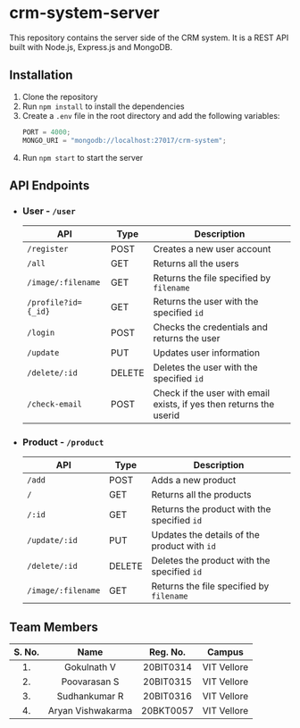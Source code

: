 # crm-system-server

This repository contains the server side of the CRM system. It is a REST API built with Node.js, Express.js and MongoDB.

## Installation

1. Clone the repository
2. Run `npm install` to install the dependencies
3. Create a `.env` file in the root directory and add the following variables:
   ```js
   PORT = 4000;
   MONGO_URI = "mongodb://localhost:27017/crm-system";
   ```
4. Run `npm start` to start the server

## API Endpoints

- ### User - `/user`

  | API                 | Type   | Description                                 |
  | ------------------- | ------ | ------------------------------------------- |
  | `/register`         | POST   | Creates a new user account                  |
  | `/all`              | GET    | Returns all the users                       |
  | `/image/:filename`  | GET    | Returns the file specified by `filename`    |
  | `/profile?id={_id}` | GET    | Returns the user with the specified `id`    |
  | `/login`            | POST   | Checks the credentials and returns the user |
  | `/update`           | PUT    | Updates user information                    |
  | `/delete/:id`       | DELETE | Deletes the user with the specified `id`    |
  | `/check-email`      | POST   | Check if the user with email exists, if yes then returns the userid |

- ### Product - `/product`
  | API                | Type   | Description                                  |
  | ------------------ | ------ | -------------------------------------------- |
  | `/add`             | POST   | Adds a new product                           |
  | `/`                | GET    | Returns all the products                     |
  | `/:id`             | GET    | Returns the product with the specified `id`  |
  | `/update/:id`      | PUT    | Updates the details of the product with `id` |
  | `/delete/:id`      | DELETE | Deletes the product with the specified `id`  |
  | `/image/:filename` | GET    | Returns the file specified by `filename`     |

## Team Members

| S. No. |       Name        | Reg. No.  |   Campus    |
| :----: | :---------------: | :-------: | :---------: |
|  1\.   |    Gokulnath V    | 20BIT0314 | VIT Vellore |
|  2\.   |   Poovarasan S    | 20BIT0315 | VIT Vellore |
|  3\.   |   Sudhankumar R   | 20BIT0316 | VIT Vellore |
|  4\.   | Aryan Vishwakarma | 20BKT0057 | VIT Vellore |
